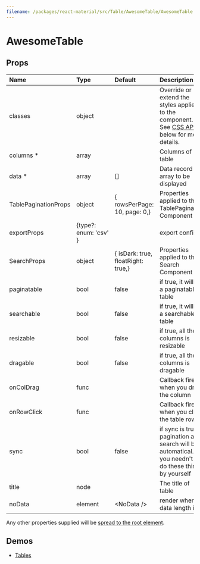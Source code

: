 ```yaml
---
filename: /packages/react-material/src/Table/AwesomeTable/AwesomeTable.js
---
```


<!--- This documentation is automatically generated, do not try to edit it. -->

# AwesomeTable



## Props

| Name | Type | Default | Description |
|:-----|:-----|:--------|:------------|
| <span class="prop-name">classes</span> | <span class="prop-type">object |  | Override or extend the styles applied to the component. See [CSS API](#css-api) below for more details. |
| <span class="prop-name required">columns *</span> | <span class="prop-type">array |  | Columns of table |
| <span class="prop-name required">data *</span> | <span class="prop-type">array | <span class="prop-default">[]</span> | Data record array to be displayed |
| <span class="prop-name">TablePaginationProps</span> | <span class="prop-type">object | <span class="prop-default">{  rowsPerPage: 10,  page: 0,}</span> | Properties applied to the TablePagination Component |
| <span class="prop-name">exportProps</span> | <span class="prop-type">{type?: enum:&nbsp;'csv'<br>} |  | export config |
| <span class="prop-name">SearchProps</span> | <span class="prop-type">object | <span class="prop-default">{  isDark: true,  floatRight: true,}</span> | Properties applied to the Search Component |
| <span class="prop-name">paginatable</span> | <span class="prop-type">bool | <span class="prop-default">false</span> | if true, it will be a paginatable table |
| <span class="prop-name">searchable</span> | <span class="prop-type">bool | <span class="prop-default">false</span> | if true, it will be a searchable table |
| <span class="prop-name">resizable</span> | <span class="prop-type">bool | <span class="prop-default">false</span> | if true, all the columns is resizable |
| <span class="prop-name">dragable</span> | <span class="prop-type">bool | <span class="prop-default">false</span> | if true, all the columns is dragable |
| <span class="prop-name">onColDrag</span> | <span class="prop-type">func |  | Callback fired when you drag the column |
| <span class="prop-name">onRowClick</span> | <span class="prop-type">func |  | Callback fired when you click the table row |
| <span class="prop-name">sync</span> | <span class="prop-type">bool | <span class="prop-default">false</span> | if sync is true, pagination and search will be automatical. you needn't to do these things by yourself |
| <span class="prop-name">title</span> | <span class="prop-type">node |  | The title of table |
| <span class="prop-name">noData</span> | <span class="prop-type">element | <span class="prop-default">&lt;NoData /></span> | render when data length is 0 |

Any other properties supplied will be [spread to the root element](/guides/api#spread).

## Demos

- [Tables](/demos/tables)

